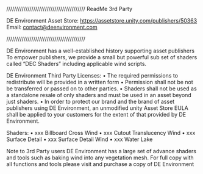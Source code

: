 ﻿/////////////////////////////////////////
ReadMe 3rd Party

DE Environment
Asset Store: https://assetstore.unity.com/publishers/50363
Email: contact@deenvironment.com 

/////////////////////////////////////////

DE Environment has a well-established history supporting asset publishers
To empower publishers, we provide a small but powerful sub set of shaders called “DEC Shaders” including applicable wind scripts.

DE Environment Third Party Licenses: 
•	The required permissions to redistribute will be provided in a written form
•	Permission shall not be not be transferred or passed on to other parties. 
•	Shaders shall not be used as a standalone resale of only shaders and must be used in an asset beyond just shaders. 
•	In order to protect our brand and the brand of asset publishers using DE Environment, 
    an unmodified unity Asset Store EULA shall be applied to your customers for the extent of that provided by DE Environment.

Shaders:
•	xxx Billboard Cross Wind
•	xxx Cutout Translucency Wind
•	xxx Surface Detail
•	xxx Surface Detail Wind
•	xxx Water Lake

Note to 3rd Party users
DE Environment has a large set of advance shaders and tools such as baking wind into any vegetation mesh. 
For full copy with all functions and tools please visit and purchase a copy of DE Environment  




